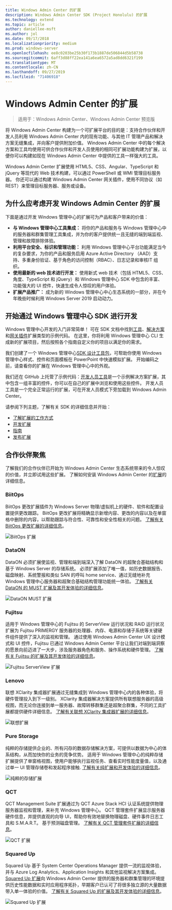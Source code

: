 ```yaml
---
title: Windows Admin Center 的扩展
description: Windows Admin Center SDK (Project Honolulu) 的扩展
ms.technology: extend
ms.topic: article
author: daniellee-msft
ms.author: jol
ms.date: 09/17/2018
ms.localizationpriority: medium
ms.prod: windows-server
ms.openlocfilehash: ee8c0203be25b30f173b1887de506844d5b58738
ms.sourcegitcommit: 6aff3d88ff22ea141a6ea6572a5ad8dd6321f199
ms.translationtype: MT
ms.contentlocale: zh-CN
ms.lasthandoff: 09/27/2019
ms.locfileid: "71406918"
---
```

# <a name="extensions-for-windows-admin-center"></a>Windows Admin Center 的扩展

>适用于：Windows Admin Center、Windows Admin Center 预览版

将 Windows Admin Center 构建为一个可扩展平台的目的是：支持合作伙伴和开发人员利用 Windows Admin Center 内的现有功能、与其他 IT 管理产品和解决方案无缝集成，并向客户提供附加价值。 Windows Admin Center 中的每个解决方案和工具均使用可供合作伙伴和开发人员使用的相同可扩展功能构建为扩展，以便你可以构建如现在 Windows Admin Center 中提供的工具一样强大的工具。

Windows Admin Center 扩展使用 HTML5、CSS、Angular、TypeScript 和 jQuery 等现代的 Web 技术构建，可以通过 PowerShell 或 WMI 管理目标服务器。 你还可以通过构建 Windows Admin Center 网关插件，使用不同协议（如 REST）来管理目标服务器、服务或设备。

## <a name="why-you-should-consider-developing-an-extension-for-windows-admin-center"></a>为什么应考虑开发 Windows Admin Center 的扩展

下面是通过开发 Windows 管理中心的扩展可为产品和客户带来的价值：

- **与 Windows 管理中心工具集成：** 将你的产品和服务与 Windows 管理中心中的服务器和群集管理工具集成，并为你的客户提供统一且无缝的端到端监视、管理和故障排除体验。
- **利用平台安全、标识和管理功能：** 利用 Windows 管理中心平台功能满足当今的复杂要求，为你的产品和服务启用 Azure Active Directory （AAD）支持、多重身份验证、基于角色的访问控制（RBAC）、日志记录和审核IT 组织。
- **使用最新的 web 技术进行开发：** 使用新式 web 技术（包括 HTML5、CSS、角度、TypeScript 和 jQuery）和 Windows 管理中心 SDK 中包含的丰富、功能强大的 UI 控件，快速生成令人惊叹的用户体验。
- **扩展产品推广：** 成为新的 Windows 管理中心中心生态系统的一部分，并在今年晚些时候利用 Windows Server 2019 启动动力。

## <a name="start-developing-with-the-windows-admin-center-sdk"></a>开始通过 Windows 管理中心 SDK 进行开发

Windows 管理中心开发的入门非常简单！  可在 SDK 文档中找到[工具](develop-tool.md)、[解决方案](develop-solution.md)和[网关插件](develop-gateway-plugin.md)扩展类型的示例代码。 在这里，你将利用 Windows 管理中心 CLI 生成新的扩展项目，然后按照各个指南自定义你的项目以满足你的需求。

我们创建了一个 Windows 管理中心[SDK 设计工具包](https://github.com/Microsoft/windows-admin-center-sdk/blob/master/WindowsAdminCenterDesignToolkit.zip)，可帮助你使用 Windows 管理中心样式、控件和页面模板在 PowerPoint 中快速模拟扩展。 开始编码之前，请查看你的扩展在 Windows 管理中心中的外观。

我们还在 GitHub 上托管了示例代码：[开发人员工具](https://aka.ms/wacsdk)是一个示例解决方案扩展，其中包含一组丰富的控件，你可以在自己的扩展中浏览和使用这些控件。 开发人员工具是一个完全正常运行的扩展，可在开发人员模式下旁加载到 Windows Admin Center。

请参阅下列主题，了解有关 SDK 的详细信息并开始：

- [了解扩展的工作方式](understand-extensions.md)
- [开发扩展](developing-extensions.md)
- [指南](guides.md)
- [发布扩展](publish-extensions.md)

## <a name="partner-spotlight"></a>合作伙伴聚焦

了解我们的合作伙伴已开始为 Windows Admin Center 生态系统带来的令人惊叹的价值，并立即试用这些扩展。 了解如何安装 Windows Admin Center 的[扩展](../configure/using-extensions.md)的详细信息。

### <a name="biitops"></a>BiitOps
BiitOps 更改扩展插件为 Windows Server 物理/虚拟机上的硬件、软件和配置设置提供更改跟踪。 BiitOps 更改扩展将精确显示新增内容、更改的内容以及在单窗格中删除的内容，以帮助跟踪与符合性、可靠性和安全性相关的问题。 [了解有关 BiitOps 更改扩展的详细信息](case-studies/biitops.md)。

![BiitOps 扩展](../media/extensibility-overview/biitops-1.png)

### <a name="dataon"></a>DataON

DataON 必须扩展使监视、管理和端到端深入了解 DataON 的超聚合基础结构和基于 Windows Server 的存储系统。 必须扩展添加了唯一值，如历史数据报告、磁盘映射、系统警报和类似 SAN 的呼叫 home service、通过无缝地补充 Windows 管理中心服务器和超聚合基础结构管理功能统一体验。 [了解有关 DataON 的 MUST 扩展及其开发体验的详细信息](case-studies/dataon.md)。

![DataON MUST 扩展](../media/extensibility-overview/dataon-must-extension.png)

### <a name="fujitsu"></a>Fujitsu

适用于 Windows 管理中心的 Fujitsu 的 ServerView 运行状况和 RAID 运行状况扩展为 Fujitsu PRIMERGY 服务器的处理器、内存、电源和存储子系统等关键硬件组件提供了深入的监视和管理。 通过使用 Windows Admin Center UX 设计模式和 UI 控件，Fujitsu 已通过 Windows Admin Center 平台让我们对端到端洞察的愿景向前迈进了一大步，涉及服务器角色和服务、操作系统和硬件管理。 [了解有关 Fujitsu 的扩展及其开发体验的详细信息](case-studies/fujitsu.md)。

![Fujitsu ServerView 扩展](../media/extensibility-overview/fujitsu-serverview-extension.png)

### <a name="lenovo"></a>Lenovo

联想 XClarity 集成器扩展通过无缝集成到 Windows 管理中心内的各种体验，将硬件管理投入到下一级别。 XClarity 集成器解决方案提供所有联想服务器的高级视图，而无论你连接到单一服务器、故障转移群集还是超聚合群集，不同的工具扩展都提供硬件详细信息。 [了解有关联想 XClarity 集成器扩展的详细信息](case-studies/lenovo.md)。

![联想扩展](../media/extensibility-overview/lenovo-extension.png)

### <a name="pure-storage"></a>Pure Storage

纯粹的存储提供企业的、所有闪存的数据存储解决方案，可提供以数据为中心的体系结构，从而加快你的业务的竞争优势。 适用于 Windows 管理中心的纯粹存储扩展提供了单窗格视图，使用户能够执行监视任务、查看实时性能度量值，以及通过单一 UI 管理存储卷和发起程序接触. [了解有关纯扩展和开发体验的详细信息](case-studies/purestorage.md)。

![纯粹的存储扩展](../media/extensibility-overview/purestorage-extension.png)

### <a name="qct"></a>QCT

QCT Management Suite 扩展通过为 QCT Azure Stack HCI 认证系统提供物理服务器监视和管理，来补充 Windows 管理中心。 QCT 管理套件扩展显示服务器硬件信息，并提供直观的向导 UI，帮助你有效地替换物理磁盘、硬件事件日志工具和 S.M.A.R.T。 基于预测磁盘管理。 [了解有关 QCT 管理套件扩展的详细信息](case-studies/qct.md)。

![QCT 扩展](../media/extensibility-overview/qct-extension.png)

### <a name="squared-up"></a>Squared Up

Squared Up 基于 System Center Operations Manager 提供一流的监视体验，并与 Azure Log Analytics、Application Insights 和其他监视解决方案集成。 [Squared Up 扩展](https://squaredup.com/product/honolulu/windows-admin-center-extension/?utm_source=microsoft-docs&utm_medium=public-relations&utm_campaign=honolulu)向 Windows Admin Center 提供的服务器和群集管理的环境提供历史性能数据和实时应用程序拓扑，早期客户已认可了将很多独立源的大量数据带入单一体验的价值。 [了解有关 Squared Up 的扩展及其开发体验的详细信息](case-studies/squared-up.md)。

![Squared Up 扩展](../media/extensibility-overview/squaredup-extension.png)